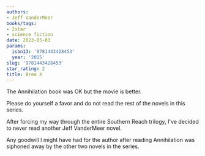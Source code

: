```yaml
---
authors:
- Jeff VanderMeer
books/tags:
- 2star
- science fiction
date: 2023-05-03
params:
  isbn13: '9781443428453'
  year: '2015'
slug: '9781443428453'
star_rating: 2
title: Area X
---
```


The Annihilation book was OK but the movie is better.

Please do yourself a favor and do not read the rest of the novels in this series.

<!--more-->

After forcing my way through the entire Southern Reach trilogy, I've decided to never read another Jeff VanderMeer novel.

Any goodwill I might have had for the author after reading Annihilation was siphoned away by the other two novels in the series.
